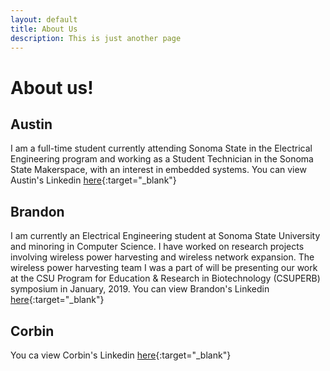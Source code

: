 ```yaml
---
layout: default
title: About Us
description: This is just another page
---
```


# About us!

## Austin
I am a full-time student currently attending Sonoma State in the Electrical Engineering program and working as a Student Technician in the Sonoma State Makerspace, with an interest in embedded systems.
You can view Austin's Linkedin [here](https://www.linkedin.com/in/austin-salois/){:target="_blank"}


## Brandon
I am currently an Electrical Engineering student at Sonoma State University and minoring in Computer Science. I have worked on research projects involving wireless power harvesting and wireless network expansion. The wireless power harvesting team I was a part of will be presenting our work at the CSU Program for Education & Research in Biotechnology (CSUPERB) symposium in January, 2019.
You can view Brandon's Linkedin [here](https://www.linkedin.com/in/brandon-russell/){:target="_blank"}

## Corbin
You ca view Corbin's Linkedin [here](https://www.linkedin.com/in/corbin-shatto/){:target="_blank"}
